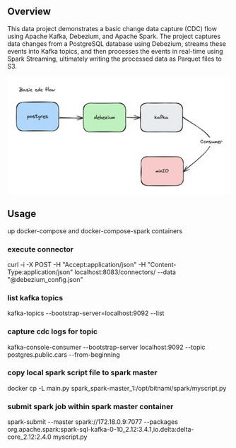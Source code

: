 ## Overview
This data project demonstrates a basic change data capture (CDC) flow using Apache Kafka, Debezium, and Apache Spark. The project captures data changes from a PostgreSQL database using Debezium, streams these events into Kafka topics, and then processes the events in real-time using Spark Streaming, ultimately writing the processed data as Parquet files to S3.

![](img.png)

## Usage
up docker-compose and docker-compose-spark containers

### execute connector
curl -i -X POST -H "Accept:application/json" -H "Content-Type:application/json" localhost:8083/connectors/ --data "@debezium_config.json"

### list kafka topics
kafka-topics --bootstrap-server=localhost:9092 --list

### capture cdc logs for topic
kafka-console-consumer --bootstrap-server localhost:9092 --topic postgres.public.cars --from-beginning
 
### copy local spark script file to spark master
docker cp -L main.py spark_spark-master_1:/opt/bitnami/spark/myscript.py

### submit spark job within spark master container
spark-submit --master spark://172.18.0.9:7077 --packages org.apache.spark:spark-sql-kafka-0-10_2.12:3.4.1,io.delta:delta-core_2.12:2.4.0 myscript.py

